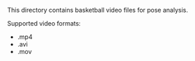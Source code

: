 This directory contains basketball video files for pose analysis.

Supported video formats:
- .mp4
- .avi
- .mov

